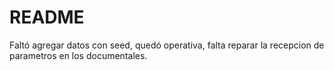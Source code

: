 # README

Faltó agregar datos con seed, quedó operativa, falta reparar la recepcion de parametros en los documentales.

